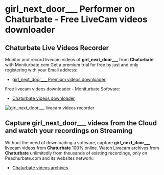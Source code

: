 # girl_next_door___ Performer on Chaturbate - Free LiveCam videos downloader

## Chaturbate Live Videos Recorder

Monitor and record livecam videos of **girl_next_door___** from **Chaturbate** with Moniturbate.com
Get a premium trial for free by just and only registering with your Email address:
* [girl_next_door___ Premium videos downloader](https://moniturbate.com/request-demo-licence-key.html)

Free livecam videos downloader - Moniturbate Software:
* [Chaturbate videos downloader](https://moniturbate.com/moniturbate-download-software.html)

![girl_next_door___ livecam videos recorder](https://peachurnet.com/templates/moniturbate-software.png)


## Capture girl_next_door___ videos from the Cloud and watch your recordings on Streaming

Without the need of downloading a software, capture **girl_next_door___** livecam videos from **Chaturbate** 100% online.
Watch Livecam archives from **Chaturbate** unlimitedly from thousands of existing recordings, only on Peachurbate.com and its websites network:
* [Chaturbate videos archives](https://peachurnet.com/)